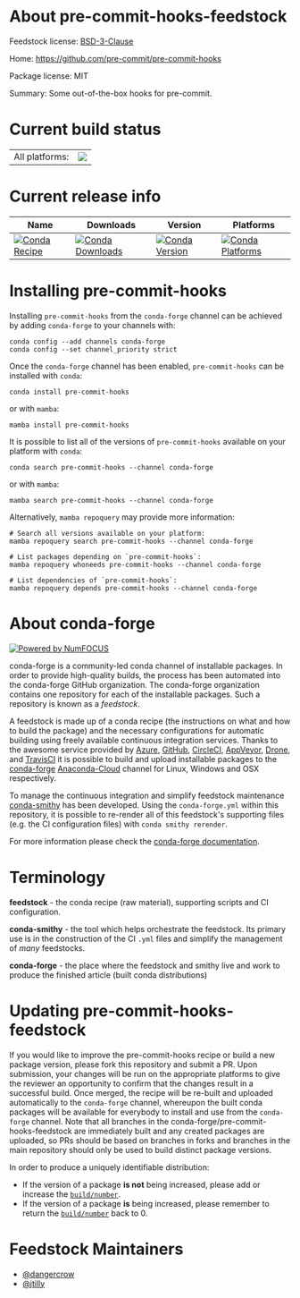 About pre-commit-hooks-feedstock
================================

Feedstock license: [BSD-3-Clause](https://github.com/conda-forge/pre-commit-hooks-feedstock/blob/main/LICENSE.txt)

Home: https://github.com/pre-commit/pre-commit-hooks

Package license: MIT

Summary: Some out-of-the-box hooks for pre-commit.

Current build status
====================


<table><tr><td>All platforms:</td>
    <td>
      <a href="https://dev.azure.com/conda-forge/feedstock-builds/_build/latest?definitionId=14908&branchName=main">
        <img src="https://dev.azure.com/conda-forge/feedstock-builds/_apis/build/status/pre-commit-hooks-feedstock?branchName=main">
      </a>
    </td>
  </tr>
</table>

Current release info
====================

| Name | Downloads | Version | Platforms |
| --- | --- | --- | --- |
| [![Conda Recipe](https://img.shields.io/badge/recipe-pre--commit--hooks-green.svg)](https://anaconda.org/conda-forge/pre-commit-hooks) | [![Conda Downloads](https://img.shields.io/conda/dn/conda-forge/pre-commit-hooks.svg)](https://anaconda.org/conda-forge/pre-commit-hooks) | [![Conda Version](https://img.shields.io/conda/vn/conda-forge/pre-commit-hooks.svg)](https://anaconda.org/conda-forge/pre-commit-hooks) | [![Conda Platforms](https://img.shields.io/conda/pn/conda-forge/pre-commit-hooks.svg)](https://anaconda.org/conda-forge/pre-commit-hooks) |

Installing pre-commit-hooks
===========================

Installing `pre-commit-hooks` from the `conda-forge` channel can be achieved by adding `conda-forge` to your channels with:

```
conda config --add channels conda-forge
conda config --set channel_priority strict
```

Once the `conda-forge` channel has been enabled, `pre-commit-hooks` can be installed with `conda`:

```
conda install pre-commit-hooks
```

or with `mamba`:

```
mamba install pre-commit-hooks
```

It is possible to list all of the versions of `pre-commit-hooks` available on your platform with `conda`:

```
conda search pre-commit-hooks --channel conda-forge
```

or with `mamba`:

```
mamba search pre-commit-hooks --channel conda-forge
```

Alternatively, `mamba repoquery` may provide more information:

```
# Search all versions available on your platform:
mamba repoquery search pre-commit-hooks --channel conda-forge

# List packages depending on `pre-commit-hooks`:
mamba repoquery whoneeds pre-commit-hooks --channel conda-forge

# List dependencies of `pre-commit-hooks`:
mamba repoquery depends pre-commit-hooks --channel conda-forge
```


About conda-forge
=================

[![Powered by
NumFOCUS](https://img.shields.io/badge/powered%20by-NumFOCUS-orange.svg?style=flat&colorA=E1523D&colorB=007D8A)](https://numfocus.org)

conda-forge is a community-led conda channel of installable packages.
In order to provide high-quality builds, the process has been automated into the
conda-forge GitHub organization. The conda-forge organization contains one repository
for each of the installable packages. Such a repository is known as a *feedstock*.

A feedstock is made up of a conda recipe (the instructions on what and how to build
the package) and the necessary configurations for automatic building using freely
available continuous integration services. Thanks to the awesome service provided by
[Azure](https://azure.microsoft.com/en-us/services/devops/), [GitHub](https://github.com/),
[CircleCI](https://circleci.com/), [AppVeyor](https://www.appveyor.com/),
[Drone](https://cloud.drone.io/welcome), and [TravisCI](https://travis-ci.com/)
it is possible to build and upload installable packages to the
[conda-forge](https://anaconda.org/conda-forge) [Anaconda-Cloud](https://anaconda.org/)
channel for Linux, Windows and OSX respectively.

To manage the continuous integration and simplify feedstock maintenance
[conda-smithy](https://github.com/conda-forge/conda-smithy) has been developed.
Using the ``conda-forge.yml`` within this repository, it is possible to re-render all of
this feedstock's supporting files (e.g. the CI configuration files) with ``conda smithy rerender``.

For more information please check the [conda-forge documentation](https://conda-forge.org/docs/).

Terminology
===========

**feedstock** - the conda recipe (raw material), supporting scripts and CI configuration.

**conda-smithy** - the tool which helps orchestrate the feedstock.
                   Its primary use is in the construction of the CI ``.yml`` files
                   and simplify the management of *many* feedstocks.

**conda-forge** - the place where the feedstock and smithy live and work to
                  produce the finished article (built conda distributions)


Updating pre-commit-hooks-feedstock
===================================

If you would like to improve the pre-commit-hooks recipe or build a new
package version, please fork this repository and submit a PR. Upon submission,
your changes will be run on the appropriate platforms to give the reviewer an
opportunity to confirm that the changes result in a successful build. Once
merged, the recipe will be re-built and uploaded automatically to the
`conda-forge` channel, whereupon the built conda packages will be available for
everybody to install and use from the `conda-forge` channel.
Note that all branches in the conda-forge/pre-commit-hooks-feedstock are
immediately built and any created packages are uploaded, so PRs should be based
on branches in forks and branches in the main repository should only be used to
build distinct package versions.

In order to produce a uniquely identifiable distribution:
 * If the version of a package **is not** being increased, please add or increase
   the [``build/number``](https://docs.conda.io/projects/conda-build/en/latest/resources/define-metadata.html#build-number-and-string).
 * If the version of a package **is** being increased, please remember to return
   the [``build/number``](https://docs.conda.io/projects/conda-build/en/latest/resources/define-metadata.html#build-number-and-string)
   back to 0.

Feedstock Maintainers
=====================

* [@dangercrow](https://github.com/dangercrow/)
* [@jtilly](https://github.com/jtilly/)

